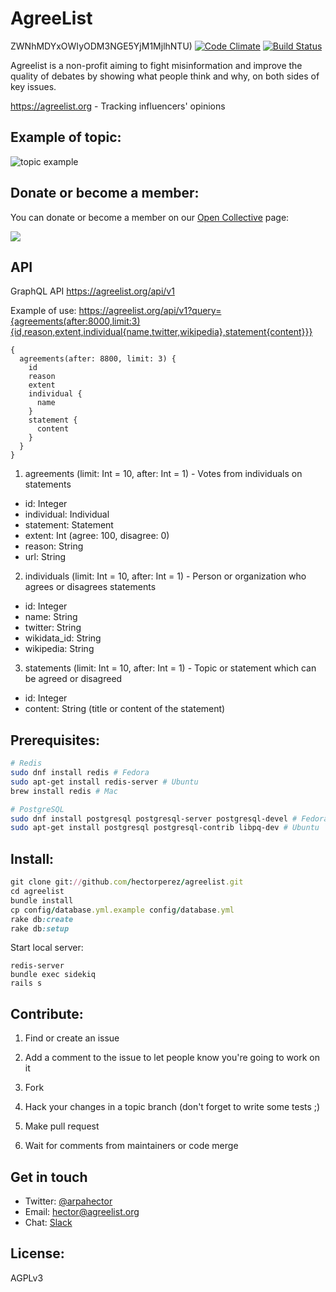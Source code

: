 AgreeList
=============
ZWNhMDYxOWIyODM3NGE5YjM1MjlhNTU)
[![Code Climate](https://codeclimate.com/github/hectorperez/agreelist/badges/gpa.svg)](https://codeclimate.com/github/hectorperez/agreelist)
[![Build Status](https://travis-ci.org/agreelist/agreelist.svg?branch=master)](https://travis-ci.org/agreelist/agreelist)

Agreelist is a non-profit aiming to fight misinformation and improve the quality of debates by showing what people think and why, on both sides of key issues.

https://agreelist.org - Tracking influencers' opinions

Example of topic:
-------
![topic example](https://s3-eu-west-1.amazonaws.com/agreelist/basic+income+for+github.png)

Donate or become a member:
--------
You can donate or become a member on our [Open Collective](https://opencollective.com/agreelist) page:

<a href="https://opencollective.com/agreelist"><img src="https://opencollective.com/agreelist/tiers/membership.svg?avatarHeight=36"></a>


API
-------
GraphQL API https://agreelist.org/api/v1

Example of use:
https://agreelist.org/api/v1?query={agreements(after:8000,limit:3){id,reason,extent,individual{name,twitter,wikipedia},statement{content}}}

```
{
  agreements(after: 8800, limit: 3) {
    id
    reason
    extent
    individual {
      name
    }
    statement {
      content
    }
  }
}
```
1. agreements (limit: Int = 10, after: Int = 1) - Votes from individuals on statements
- id: Integer
- individual: Individual
- statement: Statement
- extent: Int (agree: 100, disagree: 0)
- reason: String
- url: String

2. individuals (limit: Int = 10, after: Int = 1) - Person or organization who agrees or disagrees statements
- id: Integer
- name: String
- twitter: String
- wikidata_id: String
- wikipedia: String

3. statements (limit: Int = 10, after: Int = 1) - Topic or statement which can be agreed or disagreed
- id: Integer
- content: String (title or content of the statement)

Prerequisites:
-------
```bash
# Redis
sudo dnf install redis # Fedora
sudo apt-get install redis-server # Ubuntu
brew install redis # Mac

# PostgreSQL
sudo dnf install postgresql postgresql-server postgresql-devel # Fedora
sudo apt-get install postgresql postgresql-contrib libpq-dev # Ubuntu
```

Install:
-------
```ruby
git clone git://github.com/hectorperez/agreelist.git
cd agreelist
bundle install
cp config/database.yml.example config/database.yml
rake db:create
rake db:setup
```

Start local server:
```
redis-server
bundle exec sidekiq
rails s
```

Contribute:
--------
1. Find or create an issue

2. Add a comment to the issue to let people know you're going to work on it

3. Fork

4. Hack your changes in a topic branch (don't forget to write some tests ;)

5. Make pull request

6. Wait for comments from maintainers or code merge

Get in touch
-------
- Twitter: [@arpahector](https://twitter.com/arpahector)
- Email: hector@agreelist.org
- Chat: [Slack](https://join.slack.com/t/agreelist/shared_invite/enQtMzQ3NjQ5NTY1MDI0LTg2ZmVmZWI2MzFlNDNjM2M2NDA5MjM4ZTA5NDYxYmVhMzAyNGZlNjE4ZWNhMDYxOWIyODM3NGE5YjM1MjlhNTU)

License:
-------
AGPLv3
